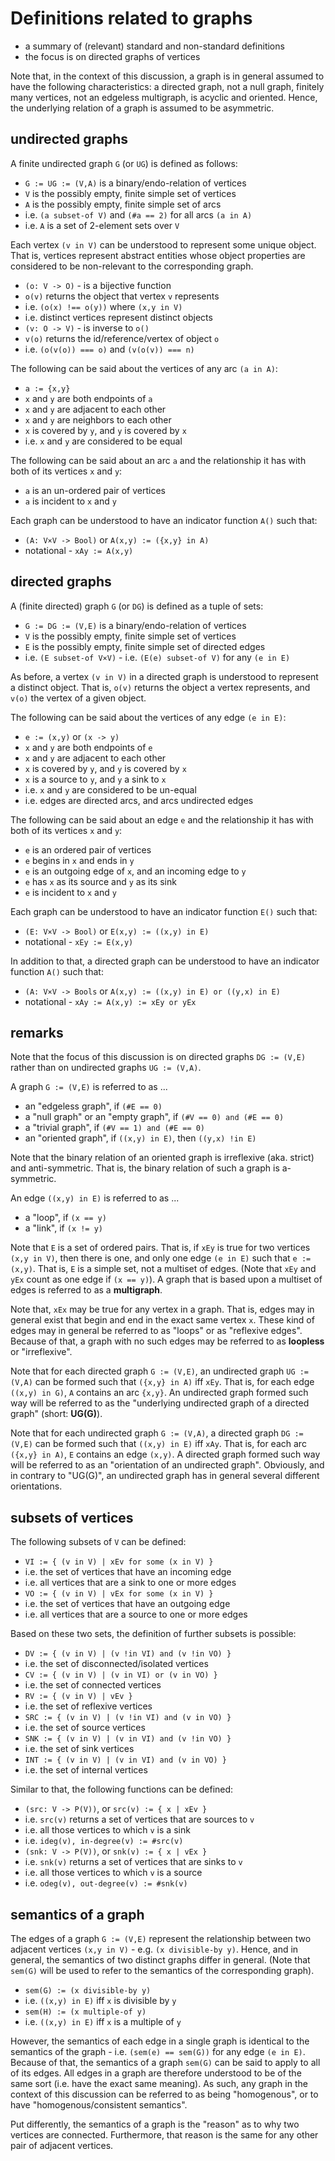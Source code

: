 
<!-- ======================================================================= -->
# Definitions related to graphs

* a summary of (relevant) standard and non-standard definitions
* the focus is on directed graphs of vertices

Note that, in the context of this discussion, a graph is in general assumed
to have the following characteristics: a directed graph, not a null graph,
finitely many vertices, not an edgeless multigraph, is acyclic and oriented.
Hence, the underlying relation of a graph is assumed to be asymmetric.

<!-- ======================================================================= -->
## undirected graphs

A finite undirected graph `G` (or `UG`) is defined as follows:

* `G := UG := (V,A)` is a binary/endo-relation of vertices
* `V` is the possibly empty, finite simple set of vertices
* `A` is the possibly empty, finite simple set of arcs
* i.e. `(a subset-of V)` and `(#a == 2)` for all arcs `(a in A)`
* i.e. `A` is a set of 2-element sets over `V`

Each vertex `(v in V)` can be understood to represent some unique object.
That is, vertices represent abstract entities whose object properties are
considered to be non-relevant to the corresponding graph.

* `(o: V -> O)` - is a bijective function
* `o(v)` returns the object that vertex `v` represents
* i.e. `(o(x) !== o(y))` where `(x,y in V)`
* i.e. distinct vertices represent distinct objects
* `(v: O -> V)` - is inverse to `o()`
* `v(o)` returns the id/reference/vertex of object `o`
* i.e. `(o(v(o)) === o)` and `(v(o(v)) === n)`

The following can be said about the vertices of any arc `(a in A)`:

* `a := {x,y}`
* `x` and `y` are both endpoints of `a`
* `x` and `y` are adjacent to each other
* `x` and `y` are neighbors to each other
* `x` is covered by `y`, and `y` is covered by `x`
* i.e. `x` and `y` are considered to be equal

The following can be said about an arc `a` and the relationship it has
with both of its vertices `x` and `y`:

* `a` is an un-ordered pair of vertices
* `a` is incident to `x` and `y`

Each graph can be understood to have an indicator function `A()` such that:

* `(A: V×V -> Bool)` or `A(x,y) := ({x,y} in A)`
* notational - `xAy := A(x,y)`

<!-- ======================================================================= -->
## directed graphs

A (finite directed) graph `G` (or `DG`) is defined as a tuple of sets:

* `G := DG := (V,E)` is a binary/endo-relation of vertices
* `V` is the possibly empty, finite simple set of vertices
* `E` is the possibly empty, finite simple set of directed edges
* i.e. `(E subset-of V×V)` - i.e. `(E(e) subset-of V)` for any `(e in E)`

As before, a vertex `(v in V)` in a directed graph is understood to represent
a distinct object. That is, `o(v)` returns the object a vertex represents,
and `v(o)` the vertex of a given object.

The following can be said about the vertices of any edge `(e in E)`:

* `e := (x,y)` or `(x -> y)`
* `x` and `y` are both endpoints of `e`
* `x` and `y` are adjacent to each other
* `x` is covered by `y`, and `y` is covered by `x`
* `x` is a source to `y`, and `y` a sink to `x`
* i.e. `x` and `y` are considered to be un-equal
* i.e. edges are directed arcs, and arcs undirected edges

The following can be said about an edge `e` and the relationship it has
with both of its vertices `x` and `y`:

* `e` is an ordered pair of vertices
* `e` begins in `x` and ends in `y`
* `e` is an outgoing edge of `x`, and an incoming edge to `y`
* `e` has `x` as its source and `y` as its sink
* `e` is incident to `x` and `y`

Each graph can be understood to have an indicator function `E()` such that:

* `(E: V×V -> Bool)` or `E(x,y) := ((x,y) in E)`
* notational - `xEy := E(x,y)`

In addition to that, a directed graph can be understood to have an indicator
function `A()` such that:

* `(A: V×V -> Bools` or `A(x,y) := ((x,y) in E) or ((y,x) in E)`
* notational - `xAy := A(x,y) := xEy or yEx`

<!-- ======================================================================= -->
## remarks

Note that the focus of this discussion is on directed graphs `DG := (V,E)`
rather than on undirected graphs `UG := (V,A)`.

A graph `G := (V,E)` is referred to as ...

* an "edgeless graph", if `(#E == 0)`
* a "null graph" or an "empty graph", if `(#V == 0) and (#E == 0)`
* a "trivial graph", if `(#V == 1) and (#E == 0)`
* an "oriented graph", if `((x,y) in E)`, then `((y,x) !in E)`

Note that the binary relation of an oriented graph is irreflexive (aka.
strict) and anti-symmetric. That is, the binary relation of such a graph
is a-symmetric.

An edge `((x,y) in E)` is referred to as ...

* a "loop", if `(x == y)`
* a "link", if `(x != y)`

Note that `E` is a set of ordered pairs. That is, if `xEy` is true for
two vertices `(x,y in V)`, then there is one, and only one edge `(e in E)`
such that `e := (x,y)`. That is, `E` is a simple set, not a multiset of
edges. (Note that `xEy` and `yEx` count as one edge if `(x == y)`). A graph
that is based upon a multiset of edges is referred to as a **multigraph**.

Note that, `xEx` may be true for any vertex in a graph. That is, edges
may in general exist that begin and end in the exact same vertex `x`.
These kind of edges may in general be referred to as "loops" or as
"reflexive edges". Because of that, a graph with no such edges may be
referred to as **loopless** or "irreflexive".

Note that for each directed graph `G := (V,E)`, an undirected graph
`UG := (V,A)` can be formed such that `({x,y} in A)` iff `xEy`. That is,
for each edge `((x,y) in G)`, `A` contains an arc `{x,y}`. An undirected
graph formed such way will be referred to as the "underlying undirected
graph of a directed graph" (short: **UG(G)**).

Note that for each undirected graph `G := (V,A)`, a directed graph
`DG := (V,E)` can be formed such that `((x,y) in E)` iff `xAy`. That is,
for each arc `({x,y} in A)`, `E` contains an edge `(x,y)`. A directed
graph formed such way will be referred to as an "orientation of an
undirected graph". Obviously, and in contrary to "UG(G)", an undirected
graph has in general several different orientations.

<!-- ======================================================================= -->
## subsets of vertices

The following subsets of `V` can be defined:

* `VI := { (v in V) | xEv for some (x in V) }`
* i.e. the set of vertices that have an incoming edge
* i.e. all vertices that are a sink to one or more edges
* `VO := { (v in V) | vEx for some (x in V) }`
* i.e. the set of vertices that have an outgoing edge
* i.e. all vertices that are a source to one or more edges

Based on these two sets, the definition of further subsets is possible:

* `DV := { (v in V) | (v !in VI) and (v !in VO) }`
* i.e. the set of disconnected/isolated vertices
* `CV := { (v in V) | (v in VI) or (v in VO) }`
* i.e. the set of connected vertices
* `RV := { (v in V) | vEv }`
* i.e. the set of reflexive vertices
* `SRC := { (v in V) | (v !in VI) and (v in VO) }`
* i.e. the set of source vertices
* `SNK := { (v in V) | (v in VI) and (v !in VO) }`
* i.e. the set of sink vertices
* `INT := { (v in V) | (v in VI) and (v in VO) }`
* i.e. the set of internal vertices

Similar to that, the following functions can be defined:

* `(src: V -> P(V))`, or `src(v) := { x | xEv }`
* i.e. `src(v)` returns a set of vertices that are sources to `v`
* i.e. all those vertices to which `v` is a sink
* i.e. `ideg(v), in-degree(v) := #src(v)`
* `(snk: V -> P(V))`, or `snk(v) := { x | vEx }`
* i.e. `snk(v)` returns a set of vertices that are sinks to `v`
* i.e. all those vertices to which `v` is a source
* i.e. `odeg(v), out-degree(v) := #snk(v)`

<!-- ======================================================================= -->
## semantics of a graph

The edges of a graph `G := (V,E)` represent the relationship between two
adjacent vertices `(x,y in V)` - e.g. `(x divisible-by y)`. Hence, and in
general, the semantics of two distinct graphs differ in general. (Note that
`sem(G)` will be used to refer to the semantics of the corresponding graph).

* `sem(G) := (x divisible-by y)`
* i.e. `((x,y) in E)` iff `x` is divisible by `y`
* `sem(H) := (x multiple-of y)`
* i.e. `((x,y) in E)` iff `x` is a multiple of `y`

However, the semantics of each edge in a single graph is identical to the
semantics of the graph - i.e. `(sem(e) == sem(G))` for any edge `(e in E)`.
Because of that, the semantics of a graph `sem(G)` can be said to apply to
all of its edges. All edges in a graph are therefore understood to be of
the same sort (i.e. have the exact same meaning). As such, any graph in the
context of this discussion can be referred to as being "homogenous", or to
have "homogenous/consistent semantics".

Put differently, the semantics of a graph is the "reason" as to why two
vertices are connected. Furthermore, that reason is the same for any other
pair of adjacent vertices.
